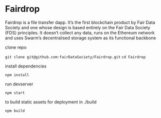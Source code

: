 # Fairdrop

Fairdrop is a file transfer dapp. It’s the first blockchain product by Fair Data Society and one whose design is based entirely on the Fair Data Society (FDS) principles. It doesn’t collect any data, runs on the Ethereum network and uses Swarm’s decentralised storage system as its functional backbone

clone repo

`git clone git@github.com:fairDataSociety/Fairdrop.git`
`cd Fairdrop`

install dependencies

`npm install`

run devserver

`npm start`

to build static assets for deployment in ./build

`npm build`